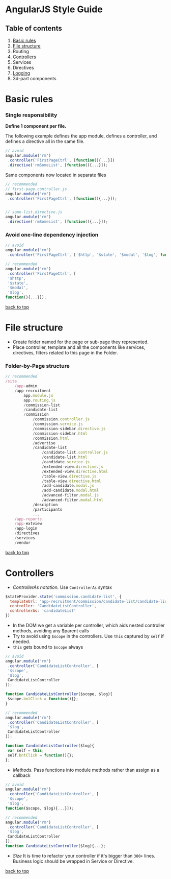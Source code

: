 # AngularJS Style Guide

## Table of contents
1. [Basic rules](#basic-rules)
2. [File structure](#file-structure)
3. Routing
4. [Controllers](#controllers)
5. Services
6. Directives
7. [Logging](#logging)
8. 3d-part components


# Basic rules
### Single responsibility
**Define 1 component per file.**

The following example defines the app module, defines a controller, and defines a directive all in the same file.
```javascript
// avoid
angular.module('rm')
 .controller('FirstPageCtrl', [function(){...}])
 .directive('rmSomeList', [function(){...}]);
```
Same components now located in separate files

```javascript
// recommended
// first-page.controller.js
angular.module('rm')
 .controller('FirstPageCtrl', [function(){...}]);


// some-list.directive.js
angular.module('rm')
 .directive('rmSomeList', [function(){...}]);
```

### Avoid one-line dependency injection
```javascript
// avoid
angular.module('rm')
 .controller('FirstPageCtrl', ['$http', '$state', '$modal', '$log', function(){...}]);
```

```javascript
// recommended
angular.module('rm')
 .controller('FirstPageCtrl', [
 '$http', 
 '$state', 
 '$modal', 
 '$log', 
function(){...}]);
```


[back to top](#angularjs-style-guide)

# File structure
 * Create folder named for the page or sub-page they represented. 
 * Place controller, template and all the components like services, directives, filters related to this page in the Folder. 
### Folder-by-Page structure
```javascript
// recommended
/site
    /app-admin
    /app-recruitment
        app.module.js
        app.routing.js
        /commission-list
        /candidate-list
        /commission
            /commission.controller.js
            /commission.service.js
            /commission-sidebar.directive.js
            /commission-sidebar.html
            /commission.html
            /advertise
            /candidate-list
                /candidate-list.controller.js
                /candidate-list.html
                /candidate.service.js
                /extended-view.directive.js
                /extended-view.directive.html
                /table-view.directive.js
                /table-view.directive.html
                /add-candidate.modal.js
                /add-candidate.modal.html
                /advanced-filter.modal.js
                /advanced-filter.modal.html
            /desciption
            /participants
            ...
    /app-reports
    /app-extview
    /app-login
    /directives
    /services
    /vendor
```

[back to top](#angularjs-style-guide)

# Controllers
 * *ControllerAs notation.* Use `ControllerAs` syntax
```javascript
$stateProvider.state('commission.candidate-list', {
  templateUrl: 'app-recruitment/commission/candidate-list/candidate-list.html',
  controller: 'CandidateListController',
  controllerAs: 'candidateList'
})
```

* In the DOM we get a variable per controller, which aids nested controller methods, avoiding any $parent calls
* Try to avoid using `$scope` in the controllers. Use `this` captured by `self` if needed.
* `this` gets bound to `$scope` always
```javascript
// avoid
angular.module('rm')
 .controller('CandidateListController', [
 '$scope',
 '$log',
 CandidateListController
]);

function CandidateListController($scope, $log){
 $scope.bntClick = function(){};
}
```

```javascript
// recommended
angular.module('rm')
 .controller('CandidateListController', [
 '$log',
 CandidateListController
]);

function CandidateListController($log){
 var self = this;
 self.bntClick = function(){};
};
```

* *Methods.* Pass functions into module methods rather than assign as a callback
```javascript
// avoid
angular.module('rm')
 .controller('CandidateListController', [
 '$scope',
 '$log',
function($scope, $log){...}]);
```

```javascript
// recommended
angular.module('rm')
 .controller('CandidateListController', [
 '$log',
 CandidateListController
]);
function CandidateListController($log){...};
```
* *Size* It is time to refactor your controller if it's bigger than `300+` lines. Business logic should be wrapped in Service or Directive.

[back to top](#angularjs-style-guide)
